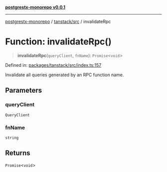 [**postgrestx-monorepo v0.0.1**](../../../README.md)

---

[postgrestx-monorepo](../../../README.md) / [tanstack/src](../README.md) / invalidateRpc

# Function: invalidateRpc()

> **invalidateRpc**(`queryClient`, `fnName`): `Promise`\<`void`\>

Defined in: [packages/tanstack/src/index.ts:157](https://github.com/samuelagm/postgrestx/blob/7b606dc406c6da40c0579c7268eb7cd998b69db8/packages/tanstack/src/index.ts#L157)

Invalidate all queries generated by an RPC function name.

## Parameters

### queryClient

`QueryClient`

### fnName

`string`

## Returns

`Promise`\<`void`\>
